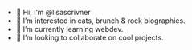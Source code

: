 - 👋 Hi, I’m @lisascrivner
- 👀 I’m interested in cats, brunch & rock biographies.
- 🌱 I’m currently learning webdev. 
- 💞️ I’m looking to collaborate on cool projects. 


<!---
lisascrivner/lisascrivner is a ✨ special ✨ repository because its `README.md` (this file) appears on your GitHub profile.
You can click the Preview link to take a look at your changes.
--->
